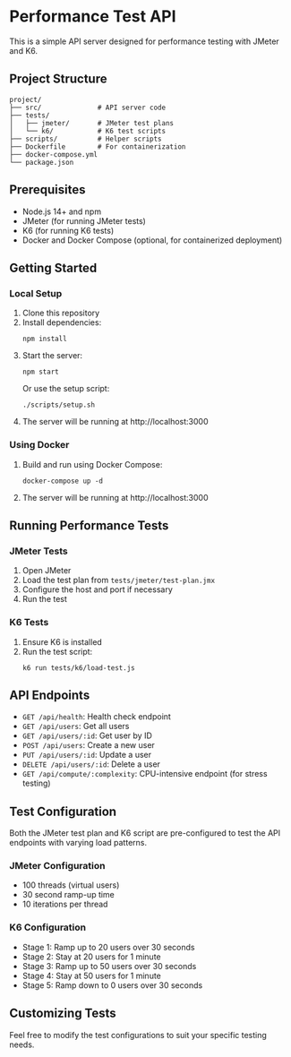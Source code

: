 # Performance Test API

This is a simple API server designed for performance testing with JMeter and K6.

## Project Structure

```
project/
├── src/              # API server code
├── tests/
│   ├── jmeter/       # JMeter test plans
│   └── k6/           # K6 test scripts
├── scripts/          # Helper scripts
├── Dockerfile        # For containerization
├── docker-compose.yml
└── package.json
```

## Prerequisites

- Node.js 14+ and npm
- JMeter (for running JMeter tests)
- K6 (for running K6 tests)
- Docker and Docker Compose (optional, for containerized deployment)

## Getting Started

### Local Setup

1. Clone this repository
2. Install dependencies:
   ```
   npm install
   ```
3. Start the server:
   ```
   npm start
   ```
   Or use the setup script:
   ```
   ./scripts/setup.sh
   ```
4. The server will be running at http://localhost:3000

### Using Docker

1. Build and run using Docker Compose:
   ```
   docker-compose up -d
   ```
2. The server will be running at http://localhost:3000

## Running Performance Tests

### JMeter Tests

1. Open JMeter
2. Load the test plan from `tests/jmeter/test-plan.jmx`
3. Configure the host and port if necessary
4. Run the test

### K6 Tests

1. Ensure K6 is installed
2. Run the test script:
   ```
   k6 run tests/k6/load-test.js
   ```

## API Endpoints

- `GET /api/health`: Health check endpoint
- `GET /api/users`: Get all users
- `GET /api/users/:id`: Get user by ID
- `POST /api/users`: Create a new user
- `PUT /api/users/:id`: Update a user
- `DELETE /api/users/:id`: Delete a user
- `GET /api/compute/:complexity`: CPU-intensive endpoint (for stress testing)

## Test Configuration

Both the JMeter test plan and K6 script are pre-configured to test the API endpoints with varying load patterns.

### JMeter Configuration

- 100 threads (virtual users)
- 30 second ramp-up time
- 10 iterations per thread

### K6 Configuration

- Stage 1: Ramp up to 20 users over 30 seconds
- Stage 2: Stay at 20 users for 1 minute
- Stage 3: Ramp up to 50 users over 30 seconds
- Stage 4: Stay at 50 users for 1 minute
- Stage 5: Ramp down to 0 users over 30 seconds

## Customizing Tests

Feel free to modify the test configurations to suit your specific testing needs.
